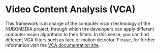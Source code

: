 # Video Content Analysis (VCA)

This framework is in charge of the computer vision technology of the NUBOMEDIA project, through which the developers can apply different computer vision algorithms to their filters. In this sense, you can find different VCA filters such as face or motion detector. Please, for further information visit the [VCA documentation site](http://nubomedia-vca.readthedocs.org/en/latest/index.html).

